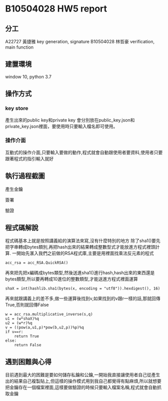 # B10504028 HW5 report
## 分工
A22727 黃捷雅 key generation, signature
B10504028 林哲豪 verification, main function
## 建置環境
window 10, python 3.7
## 操作方式
### key store
產生出來的public key和private key 會分別放在public_key.json和private_key.json裡面，要使用時只要輸入檔名即可使用。
### 操作介面
互動式的操作介面,只要輸入要做的動作,程式就會自動跟使用者要資料,使用者只要跟著程式的指引輸入就好

## 執行過程截圖
產生金鑰

簽署

驗證
## 程式碼解說
程式碼基本上就是按照講義給的演算法來寫,沒有什麼特別的地方
除了sha1()要先把字串轉成bytes類別,再把hash出來的結果轉成整數型式才能放進方程式裡頭計算.
一開始先滙入我們之前做的RSA程式庫,主要是用裡面找乘法反元素的程式
```python=
acc_rsa = acc_RSA.QuickRSA()
```
再來把先把x編碼成bytes類型,然後送進sha1()進行hash,hash出來的東西還是bytes類型,所以要再轉成10進位的整數類型,才能送進方程式裡面運算
```python=
shaX = int(hashlib.sha1(bytes(x, encoding = "utf8")).hexdigest(), 16)
```
再來就跟講義上的差不多,做一些運算後找到v,如果找到的v跟r一樣的話,那就回傳True,否則就回傳False
```python=
w = acc_rsa.multiplicative_inverse(s,q)
u1 = (w*shaX)%q
u2 = (w*r)%q
v = ((pow(a,u1,p)*pow(b,u2,p))%p)%q
if v==r:
    return True
else:
    return False
```
## 遇到困難與心得
目前遇到最大的困難是要如何儲存私鑰和公鑰,一開始我直接讓使用者自己從產生出的結果自己複製貼上,但這樣的操作模式用到我自己都覺得有點麻煩,所以就想要把金鑰存在一個檔案裡面,這樣要做驗證的時候只要輸入檔案名稱,程式就會自動抓取金鑰